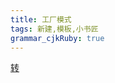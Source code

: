 ```yaml
---
title: 工厂模式 
tags: 新建,模板,小书匠
grammar_cjkRuby: true
---
```



[转](https://www.cnblogs.com/zailushang1996/p/8601808.html)